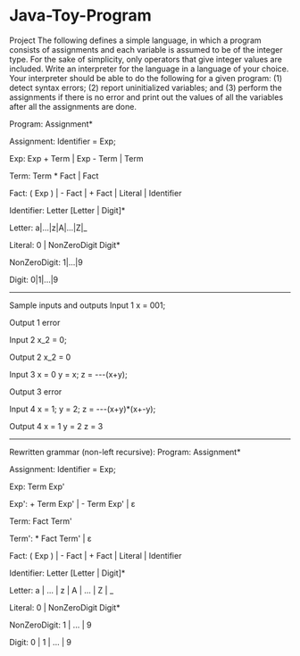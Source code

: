 # Java-Toy-Program
Project
The following defines a simple language, in which a program consists of assignments and each variable is assumed to be of the integer type. For the sake of simplicity, only operators that give integer values are included. Write an interpreter for the language in a language of your choice. Your interpreter should be able to do the following for a given program: (1) detect syntax errors; (2) report uninitialized variables; and (3) perform the assignments if there is no error and print out the values of all the variables after all the assignments are done.

Program:
	Assignment*

Assignment:
	Identifier = Exp;

Exp: 
	Exp + Term | Exp - Term | Term

Term:
	Term * Fact  | Fact

Fact:
	( Exp ) | - Fact | + Fact | Literal | Identifier

Identifier:
     	Letter [Letter | Digit]*

Letter:
	a|...|z|A|...|Z|_

Literal:
	0 | NonZeroDigit Digit*
		
NonZeroDigit:
	1|...|9

Digit:
	0|1|...|9

_________________________
Sample inputs and outputs
Input 1
x = 001;

Output 1
error

Input 2
x_2 = 0;

Output 2
x_2 = 0

Input 3
x = 0
y = x;
z = ---(x+y);

Output 3
error

Input 4
x = 1;
y = 2;
z = ---(x+y)*(x+-y);

Output 4
x = 1
y = 2
z = 3

_______________________________________
Rewritten grammar (non-left recursive):
Program:
    Assignment*

Assignment:
    Identifier = Exp;

Exp:
    Term Exp'

Exp':
    + Term Exp' | - Term Exp' | ε

Term:
    Fact Term'

Term':
    * Fact Term' | ε

Fact:
    ( Exp ) | - Fact | + Fact | Literal | Identifier

Identifier:
    Letter [Letter | Digit]*

Letter:
    a | ... | z | A | ... | Z | _

Literal:
    0 | NonZeroDigit Digit*

NonZeroDigit:
    1 | ... | 9

Digit:
    0 | 1 | ... | 9
